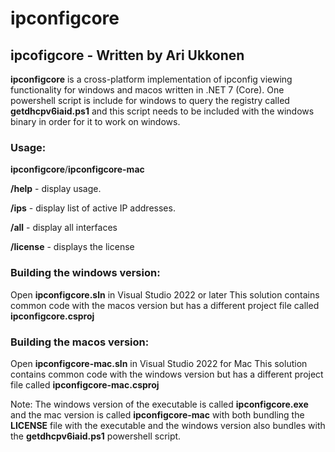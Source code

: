 # ipconfigcore
## ipcofigcore - Written by Ari Ukkonen

**ipconfigcore** is a cross-platform implementation of ipconfig viewing functionality for windows and macos written in .NET 7 (Core).
One powershell script is include for windows to query the registry called **getdhcpv6iaid.ps1** and this script needs to be included
with the windows binary in order for it to work on windows.

### Usage:
**ipconfigcore**/**ipconfigcore-mac**

**/help** - display usage.

**/ips** - display list of active IP addresses.

**/all** - display all interfaces

**/license** - displays the license

### Building the windows version:

Open **ipconfigcore.sln** in Visual Studio 2022 or later
This solution contains common code with the macos version but has a different project file called **ipconfigcore.csproj**

### Building the macos version:

Open **ipconfigcore-mac.sln** in Visual Studio 2022 for Mac
This solution contains common code with the windows version but has a different project file called **ipconfigcore-mac.csproj**

Note: The windows version of the executable is called **ipconfigcore.exe** and the mac version is called **ipconfigcore-mac** with
both bundling the **LICENSE** file with the executable and the windows version also bundles with the **getdhcpv6iaid.ps1** powershell script.
